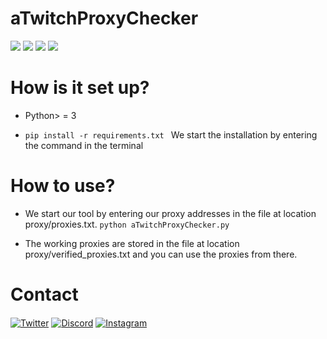 # aTwitchProxyChecker
![](https://img.shields.io/github/stars/abloit/aTwitchProxyChecker?color=9019fd&style=for-the-badge) ![](https://img.shields.io/github/forks/abloit/aTwitchProxyChecker?color=9019fd&style=for-the-badge) ![](https://img.shields.io/github/license/abloit/aTwitchProxyChecker?color=9019fd&style=for-the-badge) ![](https://img.shields.io/github/issues/abloit/aTwitchProxyChecker?color=9019fd&style=for-the-badge)

# How is it set up?
- Python> = 3

- ```pip install -r requirements.txt ```
We start the installation by entering the command in the terminal

# How to use?
- We start our tool by entering our proxy addresses in the file at location proxy/proxies.txt.
```python aTwitchProxyChecker.py```

- The working proxies are stored in the file at location proxy/verified_proxies.txt and you can use the proxies from there.

# Contact
<a href="https://twitter.com/absoft1" target="_blank"><img align="center" alt="Twitter" src="https://img.shields.io/badge/-Twitter-1DA1F2?style=flat-square&logo=twitter&logoColor=white" /></a> <a href="https://discord.com/users/711342691656532021/" target="_blank"><img align="center" alt="Discord" src="https://img.shields.io/badge/-Discord-7289DA?style=flat-square&logo=discord&logoColor=white" /></a> <a href="https://www.instagram.com/abloit1/" target="_blank"><img align="center" alt="Instagram" src="https://img.shields.io/badge/-Instagram-ba4acc?style=flat-square&logo=instagram&logoColor=white" /></a>
